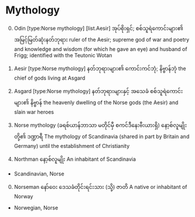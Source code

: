 # Mythology

0. Odin
[type:Norse mythology] [list.Aesir] အုပ်စိုးရှင်; စစ်သူရဲကောင်းများ၏ အမြင့်မြတ်ဆုံးနတ်ဘုရား
ruler of the Aesir; supreme god of war and poetry and knowledge and wisdom (for which he gave an eye) and husband of Frigg; identified with the Teutonic Wotan

0. Aesir
[type:Norse mythology] နတ်ဘုရားများ၏ ကောင်းကင်ဘုံ; နိဗ္ဗာန်ဘုံ
the chief of gods living at Asgard

0. Asgard
[type:Norse mythology] နတ်ဘုရားများနှင့် အသေခံ စစ်သူရဲကောင်းများ၏ နိဗ္ဗာန်
the heavenly dwelling of the Norse gods (the Aesir) and slain war heroes

0. Norse mythology
(ခရစ်ယာန်ဘာသာ မတိုင်မှီ စကင်ဒီနေးဗီးယားရှိ) နော့စ်လူမျိုးတို့၏ ဒဏ္ဍာရီ
The mythology of Scandinavia (shared in part by Britain and Germany) until the establishment of Christianity

0. Northman
နော့စ်လူမျိုး
An inhabitant of Scandinavia
- Scandinavian, Norse

0. Norseman
နော်ဝေး ဒေသခံတိုင်းရင်းသား (သို့) ဇာတိ
A native or inhabitant of Norway
- Norwegian, Norse
